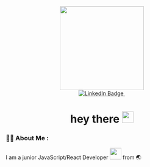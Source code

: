 <div id="header" align="center">
  <img src="https://media.giphy.com/media/v1.Y2lkPTc5MGI3NjExZTFlNThlMTU5NGI3NDE4MDRkNzBkNjBmNjU3ODFmZmU4ODM2ZTQyZCZlcD12MV9pbnRlcm5hbF9naWZzX2dpZklkJmN0PWc/13HgwGsXF0aiGY/giphy.gif" width="220"/>
  <br/>
  
  <a href="https://t.me/blogronald">
    <img src="https://img.shields.io/badge/Telegram-blue?style=for-the-badge&logo=telegram&logoColor=white" alt="LinkedIn Badge"/>
  </a>
  
  <img src="https://komarev.com/ghpvc/?username=etherealHero&style=flat-square&color=blue" alt=""/>
  
  <h1>
  hey there
  <img src="https://media.giphy.com/media/hvRJCLFzcasrR4ia7z/giphy.gif" width="30px"/>
</h1>

</div>


### :man_technologist: About Me :
I am a junior JavaScript/React Developer <img src="https://media.giphy.com/media/WUlplcMpOCEmTGBtBW/giphy.gif" width="30"> from :earth_asia:



<!--
**etherealHero/etherealHero** is a ✨ _special_ ✨ repository because its `README.md` (this file) appears on your GitHub profile.

Here are some ideas to get you started:

- 🔭 I’m currently working on ...
- 🌱 I’m currently learning ...
- 👯 I’m looking to collaborate on ...
- 🤔 I’m looking for help with ...
- 💬 Ask me about ...
- 📫 How to reach me: ...
- 😄 Pronouns: ...
- ⚡ Fun fact: ...
-->
